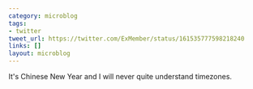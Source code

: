 ```yaml
---
category: microblog
tags:
- twitter
tweet_url: https://twitter.com/ExMember/status/161535777598218240
links: []
layout: microblog
---
```

It's Chinese New Year and I will never quite understand timezones.
